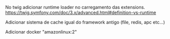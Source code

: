 No twig adicionar runtime loader no carregamento das extensions.
https://twig.symfony.com/doc/3.x/advanced.html#definition-vs-runtime

Adicionar sistema de cache igual do framework antigo (file, redis, apc etc...)

Adicionar docker "amazonlinux:2"
